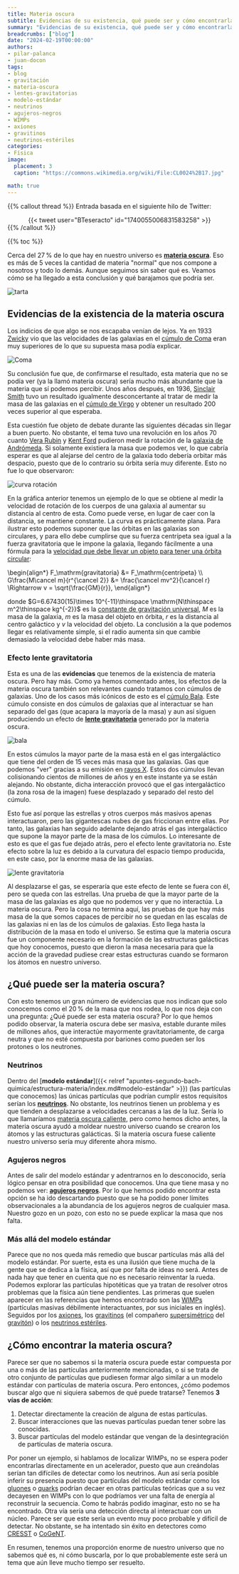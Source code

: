 ```yaml
---
title: Materia oscura
subtitle: Evidencias de su existencia, qué puede ser y cómo encontrarla
summary: "Evidencias de su existencia, qué puede ser y cómo encontrarla."
breadcrumbs: ["blog"]
date: "2024-02-19T00:00:00"
authors:
- pilar-palanca
- juan-docon
tags:
- blog
- gravitación
- materia-oscura
- lentes-gravitatorias
- modelo-estándar
- neutrinos
- agujeros-negros
- WIMPs
- axiones
- gravitinos
- neutrinos-estériles
categories:
- Física
image:
  placement: 3
  caption: "https://commons.wikimedia.org/wiki/File:CL0024%2B17.jpg"

math: true
---
```


{{% callout thread %}}
Entrada basada en el siguiente hilo de Twitter:
<div align="center">
{{< tweet user="BTeseracto" id="1740055006831583258" >}}
</div>
{{% /callout %}}

{{% toc %}}

Cerca del 27&thinsp;% de lo que hay en nuestro universo es [**materia oscura**](https://es.wikipedia.org/wiki/Materia_oscura). Eso es más de 5 veces la cantidad de materia "normal" que nos compone a nosotros y todo lo demás. Aunque seguimos sin saber qué es. Veamos cómo se ha llegado a esta conclusión y qué barajamos que podría ser.

![tarta](https://svs.gsfc.nasa.gov/vis/a010000/a012300/a012307/frame-000215_print.jpg "Gráfica circular en la que aparecen las tres componentes del universo. Con un 4.9&thinsp;% tenemos la materia ordinaria, un 26.8&thinsp;% la materia oscura y un 68.3&thinsp;% la energía oscura. Fuente: https://svs.gsfc.nasa.gov/12307.")

## Evidencias de la existencia de la materia oscura

Los indicios de que algo se nos escapaba venían de lejos. Ya en 1933 [Zwicky](https://es.wikipedia.org/wiki/Fritz_Zwicky) vio que las velocidades de las galaxias en el [cúmulo de Coma](https://es.wikipedia.org/wiki/Cúmulo_de_Coma) eran muy superiores de lo que su supuesta masa podía explicar.

![Coma](https://upload.wikimedia.org/wikipedia/commons/thumb/7/7d/Ssc2007-10a1.jpg/1180px-Ssc2007-10a1.jpg "Imagen del cúmulo de galaxias. Sobre fondo negro tenemos un montón de luces que son las diferentes galaxias del cúmulo. Fuente: https://commons.wikimedia.org/wiki/File:Ssc2007-10a1.jpg.")

Su conclusión fue que, de confirmarse el resultado, esta materia que no se podía ver (ya la llamó materia oscura) sería mucho más abundante que la materia que sí podemos percibir. Unos años después, en 1936, [Sinclair Smith](https://en.wikipedia.org/wiki/Sinclair_Smith_(astronomer)) tuvo un resultado igualmente desconcertante al tratar de medir la masa de las galaxias en el [cúmulo de Virgo](https://es.wikipedia.org/wiki/Cúmulo_de_Virgo) y obtener un resultado 200 veces superior al que esperaba.

Esta cuestión fue objeto de debate durante las siguientes décadas sin llegar a buen puerto. No obstante, el tema tuvo una revolución en los años 70 cuanto [Vera Rubin](https://es.wikipedia.org/wiki/Vera_Rubin) y [Kent Ford](https://en.wikipedia.org/wiki/Kent_Ford_(astronomer)) pudieron medir la rotación de la [galaxia de Andrómeda](https://es.wikipedia.org/wiki/Galaxia_de_Andrómeda). Si solamente existiera la masa que podemos ver, lo que cabría esperar es que al alejarse del centro de la galaxia todo debería orbitar más despacio, puesto que de lo contrario su órbita sería muy diferente. Esto no fue lo que observaron:

![curva rotación](curva-rotacion.png "Gráfica en la que se compara el resultado esperado y el obtenido. En el eje horizontal está la distancia al centro de la galaxia en años luz y en el eje vertical la velocidad del cuerpo. Hay una línea discontinua con el resultado esperado en el cual la curva cae al alejarte del centro de la galaxia y una línea continua con el resultado medido en la que se ve cómo la velocidad de los cuerpos crece al alejarse del centro de la galaxia. Fuente: https://commons.wikimedia.org/wiki/File:Rotation_curve_of_spiral_galaxy_Messier_33_(Triangulum).png.")

En la gráfica anterior tenemos un ejemplo de lo que se obtiene al medir la velocidad de rotación de los cuerpos de una galaxia al aumentar su distancia al centro de esta. Como puede verse, en lugar de caer con la distancia, se mantiene constante. La curva es prácticamente plana. Para ilustrar esto podemos suponer que las órbitas en las galaxias son circulares, y para ello debe cumplirse que su fuerza centrípeta sea igual a la fuerza gravitatoria que le impone la galaxia, llegando fácilmente a una fórmula para la [velocidad que debe llevar un objeto para tener una órbita circular](https://es.wikipedia.org/wiki/Velocidad_orbital):

\begin{align*}
F_\mathrm{gravitatoria} &= F_\mathrm{centrípeta} \\\\
G\frac{M\cancel m}{r^{\cancel 2}} &= \frac{\cancel mv^2}{\cancel r} \Rightarrow v = \sqrt{\frac{GM}{r}},
\end{align*}

donde $G=6.67430(15)\times 10^{-11}\thinspace \mathrm{N\thinspace m^2\thinspace kg^{-2}}$ es la [constante de gravitación universal](https://es.wikipedia.org/wiki/Constante_de_gravitación_universal), $M$ es la masa de la galaxia, $m$ es la masa del objeto en órbita, $r$ es la distancia al centro galáctico y $v$ la velocidad del objeto. La conclusión a la que podemos llegar es relativamente simple, si el radio aumenta sin que cambie demasiado la velocidad debe haber más masa.

### Efecto lente gravitatoria

Esta es una de las **evidencias** que tenemos de la existencia de materia oscura. Pero hay más. Como ya hemos comentado antes, los efectos de la materia oscura también son relevantes cuando tratamos con cúmulos de galaxias. Uno de los casos más icónicos de esto es el [cúmulo Bala](https://es.wikipedia.org/wiki/Cúmulo_Bala). Este cúmulo consiste en dos cúmulos de galaxias que al interactuar se han separado del gas (que acapara la mayoría de la masa) y aun así siguen produciendo un efecto de [**lente gravitatoria**](https://es.wikipedia.org/wiki/Lente_gravitatoria) generado por la materia oscura.

![bala](https://upload.wikimedia.org/wikipedia/commons/thumb/a/a8/1e0657_scale.jpg/1280px-1e0657_scale.jpg "Imagen del cúmulo. Al fondo aparecen multitud de galaxias como puntos blancos y amarillos. En frente tenemos los cúmulos, con dos zonas rosas en la parte interior, y otras dos zonas azules externas. Fuente: https://commons.wikimedia.org/wiki/File:1e0657_scale.jpg.")

En estos cúmulos la mayor parte de la masa está en el gas intergaláctico que tiene del orden de 15 veces más masa que las galaxias. Gas que podemos "ver" gracias a su emisión en [rayos X](https://es.wikipedia.org/wiki/Rayos_X). Estos dos cúmulos llevan colisionando cientos de millones de años y en este instante ya se están alejando. No obstante, dicha interacción provocó que el gas intergaláctico (la zona rosa de la imagen) fuese desplazado y separado del resto del cúmulo.

Esto fue así porque las estrellas y otros cuerpos más masivos apenas interactuaron, pero las gigantescas nubes de gas friccionan entre ellas. Por tanto, las galaxias han seguido adelante dejando atrás el gas intergaláctico que supone la mayor parte de la masa de los cúmulos. Lo interesante de esto es que el gas fue dejado atrás, pero el efecto lente gravitatoria no. Este efecto sobre la luz es debido a la curvatura del espacio tiempo producida, en este caso, por la enorme masa de las galaxias.

![lente gravitatoria](https://upload.wikimedia.org/wikipedia/commons/0/02/Gravitational_lens-full.jpg "Ilustración del efecto de lente gravitatoria. Se representa un grupo de galaxias cercanas cuya luz llega hasta la Tierra, en mitad de su camino se cruza con otro grupo de galaxias que cambia su trayectoria. Esto propicia que la posición de las galaxias vista desde la Tierra cambie. Fuente: https://commons.wikimedia.org/wiki/File:Gravitational_lens-full.jpg.")

Al desplazarse el gas, se esperaría que este efecto de lente se fuera con él, pero se queda con las estrellas. Una prueba de que la mayor parte de la masa de las galaxias es algo que no podemos ver y que no interactúa. La materia oscura. Pero la cosa no termina aquí, las pruebas de que hay más masa de la que somos capaces de percibir no se quedan en las escalas de las galaxias ni en las de los cúmulos de galaxias. Esto llega hasta la distribución de la masa en todo el universo. Se estima que la materia oscura fue un componente necesario en la formación de las estructuras galácticas que hoy conocemos, puesto que dieron la masa necesaria para que la acción de la gravedad pudiese crear estas estructuras cuando se formaron los átomos en nuestro universo.

## ¿Qué puede ser la materia oscura?

Con esto tenemos un gran número de evidencias que nos indican que solo conocemos como el 20&thinsp;% de la masa que nos rodea, lo que nos deja con una pregunta: ¿Qué puede ser esta materia oscura? Por lo que hemos podido observar, la materia oscura debe ser masiva, estable durante miles de millones años, que interactúe mayormente gravitatoriamente, de carga neutra y que no esté compuesta por bariones como pueden ser los protones o los neutrones.

### Neutrinos

Dentro del [**modelo estándar**]({{< relref "apuntes-segundo-bach-quimica/estructura-materia/index.md#modelo-estándar" >}}) (las partículas que conocemos) las únicas partículas que podrían cumplir estos requisitos serían los [**neutrinos**](https://es.wikipedia.org/wiki/Neutrino). No obstante, los neutrinos tienen un problema y es que tienden a desplazarse a velocidades cercanas a las de la luz. Sería lo que llamaríamos [materia oscura caliente](https://es.wikipedia.org/wiki/Materia_oscura_caliente), pero como hemos dicho antes, la materia oscura ayudó a moldear nuestro universo cuando se crearon los átomos y las estructuras galácticas. Si la materia oscura fuese caliente nuestro universo sería muy diferente ahora mismo.

### Agujeros negros

Antes de salir del modelo estándar y adentrarnos en lo desconocido, sería lógico pensar en otra posibilidad que conocemos. Una que tiene masa y no podemos ver: [**agujeros negros**](https://es.wikipedia.org/wiki/Agujero_negro). Por lo que hemos podido encontrar esta opción se ha ido descartando puesto que se ha podido poner límites observacionales a la abundancia de los agujeros negros de cualquier masa. Nuestro gozo en un pozo, con esto no se puede explicar la masa que nos falta.

### Más allá del modelo estándar

Parece que no nos queda más remedio que buscar partículas más allá del modelo estándar. Por suerte, esta es una ilusión que tiene mucha de la gente que se dedica a la física, así que por falta de ideas no será. Antes de nada hay que tener en cuenta que no es necesario reinventar la rueda. Podemos explorar las partículas hipotéticas que ya tratan de resolver otros problemas que la física aún tiene pendientes. Las primeras que suelen aparecer en las referencias que hemos encontrado son las [WIMPs](https://es.wikipedia.org/wiki/WIMP) (partículas masivas débilmente interactuantes, por sus iniciales en inglés). Seguidos por los [axiones](https://es.wikipedia.org/wiki/Axión), los [gravitinos](https://es.wikipedia.org/wiki/Gravitino) (el compañero [supersimétrico](https://es.wikipedia.org/wiki/Supersimetría) del [gravitón](https://es.wikipedia.org/wiki/Gravitón)) o los [neutrinos estériles](https://es.wikipedia.org/wiki/Neutrino_estéril).

## ¿Cómo encontrar la materia oscura?

Parece ser que no sabemos si la materia oscura puede estar compuesta por una o más de las partículas anteriormente mencionadas, o si se trata de otro conjunto de partículas que pudiesen formar algo similar a un modelo estándar con partículas de materia oscura. Pero entonces, ¿cómo podemos buscar algo que ni siquiera sabemos de qué puede tratarse? Tenemos **3 vías de acción**:

1. Detectar directamente la creación de alguna de estas partículas.
2. Buscar interacciones que las nuevas partículas puedan tener sobre las conocidas.
3. Buscar partículas del modelo estándar que vengan de la desintegración de partículas de materia oscura.

Por poner un ejemplo, si hablamos de localizar WIMPs, no se espera poder encontrarlas directamente en un acelerador, puesto que aun creándolas serían tan difíciles de detectar como los neutrinos. Aun así sería posible inferir su presencia puesto que partículas del modelo estándar como los [gluones](https://es.wikipedia.org/wiki/Gluon) o [quarks](https://es.wikipedia.org/wiki/Cuark) podrían decaer en otras partículas teóricas que a su vez decayesen en WIMPs con lo que podríamos ver una falta de energía al reconstruir la secuencia. Como te habrás podido imaginar, esto no se ha encontrado. Otra vía sería una detección directa al interactuar con un núcleo. Parece ser que este sería un evento muy poco probable y difícil de detectar. No obstante, se ha intentado sin éxito en detectores como [CRESST](https://en.wikipedia.org/wiki/Cryogenic_Rare_Event_Search_with_Superconducting_Thermometers) o [CoGeNT](https://en.wikipedia.org/wiki/CoGeNT).

En resumen, tenemos una proporción enorme de nuestro universo que no sabemos qué es, ni cómo buscarla, por lo que probablemente este será un tema que aún lleve mucho tiempo ser resuelto.
